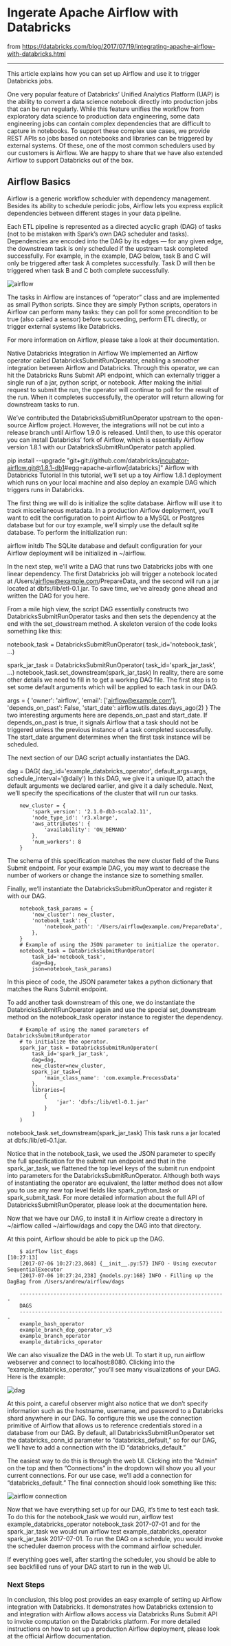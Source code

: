 # Ingerate Apache Airflow with Databricks

from https://databricks.com/blog/2017/07/19/integrating-apache-airflow-with-databricks.html

---
This article explains how you can set up Airflow and use it to trigger Databricks jobs.

One very popular feature of Databricks’ Unified Analytics Platform (UAP) is the ability to convert a data science notebook directly into production jobs that can be run regularly. While this feature unifies the workflow from exploratory data science to production data engineering, some data engineering jobs can contain complex dependencies that are difficult to capture in notebooks. To support these complex use cases, we provide REST APIs so jobs based on notebooks and libraries can be triggered by external systems. Of these, one of the most common schedulers used by our customers is Airflow. We are happy to share that we have also extended Airflow to support Databricks out of the box.

## Airflow Basics  
Airflow is a generic workflow scheduler with dependency management. Besides its ability to schedule periodic jobs, Airflow lets you express explicit dependencies between different stages in your data pipeline.

Each ETL pipeline is represented as a directed acyclic graph (DAG) of tasks (not to be mistaken with Spark’s own DAG scheduler and tasks). Dependencies are encoded into the DAG by its edges — for any given edge, the downstream task is only scheduled if the upstream task completed successfully. For example, in the example, DAG below, task B and C will only be triggered after task A completes successfully. Task D will then be triggered when task B and C both complete successfully.

![airflow](media/airflow.png)

The tasks in Airflow are instances of “operator” class and are implemented as small Python scripts. Since they are simply Python scripts, operators in Airflow can perform many tasks: they can poll for some precondition to be true (also called a sensor) before succeeding, perform ETL directly, or trigger external systems like Databricks.

For more information on Airflow, please take a look at their documentation.

Native Databricks Integration in Airflow
We implemented an Airflow operator called DatabricksSubmitRunOperator, enabling a smoother integration between Airflow and Databricks. Through this operator, we can hit the Databricks Runs Submit API endpoint, which can externally trigger a single run of a jar, python script, or notebook. After making the initial request to submit the run, the operator will continue to poll for the result of the run. When it completes successfully, the operator will return allowing for downstream tasks to run.

We’ve contributed the DatabricksSubmitRunOperator upstream to the open-source Airflow project. However, the integrations will not be cut into a release branch until Airflow 1.9.0 is released. Until then, to use this operator you can install Databricks’ fork of Airflow, which is essentially Airflow version 1.8.1 with our DatabricksSubmitRunOperator patch applied.

pip install --upgrade "git+git://github.com/databricks/incubator-airflow.git@1.8.1-db1#egg=apache-airflow[databricks]"
Airflow with Databricks Tutorial
In this tutorial, we’ll set up a toy Airflow 1.8.1 deployment which runs on your local machine and also deploy an example DAG which triggers runs in Databricks.

The first thing we will do is initialize the sqlite database. Airflow will use it to track miscellaneous metadata. In a production Airflow deployment, you’ll want to edit the configuration to point Airflow to a MySQL or Postgres database but for our toy example, we’ll simply use the default sqlite database. To perform the initialization run:

airflow initdb
The SQLite database and default configuration for your Airflow deployment will be initialized in ~/airflow.

In the next step, we’ll write a DAG that runs two Databricks jobs with one linear dependency. The first Databricks job will trigger a notebook located at /Users/airflow@example.com/PrepareData, and the second will run a jar located at dbfs:/lib/etl-0.1.jar. To save time, we’ve already gone ahead and written the DAG for you here.

From a mile high view, the script DAG essentially constructs two DatabricksSubmitRunOperator tasks and then sets the dependency at the end with the set_dowstream method. A skeleton version of the code looks something like this:

notebook_task = DatabricksSubmitRunOperator(
    task_id='notebook_task',
    …)

spark_jar_task = DatabricksSubmitRunOperator(
    task_id='spark_jar_task',
    …)
notebook_task.set_downstream(spark_jar_task)
In reality, there are some other details we need to fill in to get a working DAG file. The first step is to set some default arguments which will be applied to each task in our DAG.

args = {
    'owner': 'airflow',
    'email': ['airflow@example.com'],
    'depends_on_past': False,
    'start_date': airflow.utils.dates.days_ago(2)
}
The two interesting arguments here are depends_on_past and start_date. If depends_on_past is true, it signals Airflow that a task should not be triggered unless the previous instance of a task completed successfully. The start_date argument determines when the first task instance will be scheduled.

The next section of our DAG script actually instantiates the DAG.

dag = DAG(
    dag_id='example_databricks_operator', default_args=args,
    schedule_interval='@daily')
In this DAG, we give it a unique ID, attach the default arguments we declared earlier, and give it a daily schedule. Next, we’ll specify the specifications of the cluster that will run our tasks.

        new_cluster = {
            'spark_version': '2.1.0-db3-scala2.11',
            'node_type_id': 'r3.xlarge',
            'aws_attributes': {
                'availability': 'ON_DEMAND'
            },
            'num_workers': 8
        }
The schema of this specification matches the new cluster field of the Runs Submit endpoint. For your example DAG, you may want to decrease the number of workers or change the instance size to something smaller.

Finally, we’ll instantiate the DatabricksSubmitRunOperator and register it with our DAG.

        notebook_task_params = {
            'new_cluster': new_cluster,
            'notebook_task': {
                'notebook_path': '/Users/airflow@example.com/PrepareData',
            },
        }
        # Example of using the JSON parameter to initialize the operator.
        notebook_task = DatabricksSubmitRunOperator(
            task_id='notebook_task',
            dag=dag,
            json=notebook_task_params)  
            
In this piece of code, the JSON parameter takes a python dictionary that matches the Runs Submit endpoint.

To add another task downstream of this one, we do instantiate the DatabricksSubmitRunOperator again and use the special set_downstream method on the notebook_task operator instance to register the dependency.

        # Example of using the named parameters of DatabricksSubmitRunOperator
        # to initialize the operator.
        spark_jar_task = DatabricksSubmitRunOperator(
            task_id='spark_jar_task',
            dag=dag,
            new_cluster=new_cluster,
            spark_jar_task={
                'main_class_name': 'com.example.ProcessData'
            },
            libraries=[
                {
                    'jar': 'dbfs:/lib/etl-0.1.jar'
                }
            ]
        )

notebook_task.set_downstream(spark_jar_task)
This task runs a jar located at dbfs:/lib/etl-0.1.jar.

Notice that in the notebook_task, we used the JSON parameter to specify the full specification for the submit run endpoint and that in the spark_jar_task, we flattened the top level keys of the submit run endpoint into parameters for the DatabricksSubmitRunOperator. Although both ways of instantiating the operator are equivalent, the latter method does not allow you to use any new top level fields like spark_python_task or spark_submit_task. For more detailed information about the full API of DatabricksSubmitRunOperator, please look at the documentation here.

Now that we have our DAG, to install it in Airflow create a directory in ~/airflow called ~/airflow/dags and copy the DAG into that directory.

At this point, Airflow should be able to pick up the DAG.

        $ airflow list_dags                                                           [10:27:13]
        [2017-07-06 10:27:23,868] {__init__.py:57} INFO - Using executor SequentialExecutor
        [2017-07-06 10:27:24,238] {models.py:168} INFO - Filling up the DagBag from /Users/andrew/airflow/dags

        -------------------------------------------------------------------
        DAGS
        -------------------------------------------------------------------
        example_bash_operator
        example_branch_dop_operator_v3
        example_branch_operator
        example_databricks_operator  

We can also visualize the DAG in the web UI. To start it up, run airflow webserver and connect to localhost:8080. Clicking into the “example_databricks_operator,” you’ll see many visualizations of your DAG. Here is the example:

![dag](media/dag1.png)

At this point, a careful observer might also notice that we don’t specify information such as the hostname, username, and password to a Databricks shard anywhere in our DAG. To configure this we use the connection primitive of Airflow that allows us to reference credentials stored in a database from our DAG. By default, all DatabricksSubmitRunOperator set the databricks_conn_id parameter to “databricks_default,” so for our DAG, we’ll have to add a connection with the ID “databricks_default.”

The easiest way to do this is through the web UI. Clicking into the “Admin” on the top and then “Connections” in the dropdown will show you all your current connections. For our use case, we’ll add a connection for “databricks_default.” The final connection should look something like this:

![airflow connection](media/connection-airflow.png)

Now that we have everything set up for our DAG, it’s time to test each task. To do this for the notebook_task we would run, airflow test example_databricks_operator notebook_task 2017-07-01 and for the spark_jar_task we would run airflow test example_databricks_operator spark_jar_task 2017-07-01. To run the DAG on a schedule, you would invoke the scheduler daemon process with the command airflow scheduler.

If everything goes well, after starting the scheduler, you should be able to see backfilled runs of your DAG start to run in the web UI.

### Next Steps
In conclusion, this blog post provides an easy example of setting up Airflow integration with Databricks. It demonstrates how Databricks extension to and integration with Airflow allows access via Databricks Runs Submit API to invoke computation on the Databricks platform. For more detailed instructions on how to set up a production Airflow deployment, please look at the official Airflow documentation.